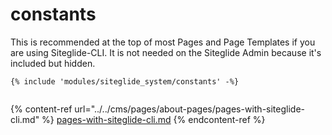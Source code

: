 # constants

This is recommended at the top of most Pages and Page Templates if you are using Siteglide-CLI. It is not needed on the Siteglide Admin because it's included but hidden.

```liquid
{% include 'modules/siteglide_system/constants' -%}


```

{% content-ref url="../../cms/pages/about-pages/pages-with-siteglide-cli.md" %}
[pages-with-siteglide-cli.md](../../cms/pages/about-pages/pages-with-siteglide-cli.md)
{% endcontent-ref %}

